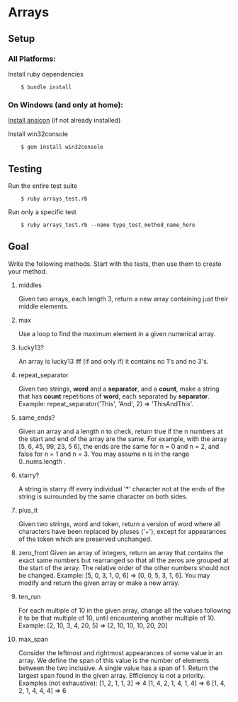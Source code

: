 # Arrays

## Setup

### All Platforms:

Install ruby dependencies

```
    $ bundle install
``` 

### On Windows (and only at home):

[Install ansicon](http://softkube.com/blog/ansi-command-line-colors-under-windows) (if not already installed)

Install win32console

```
    $ gem install win32console
```

## Testing

Run the entire test suite

```
    $ ruby arrays_test.rb
```

Run only a specific test

```
    $ ruby arrays_test.rb --name type_test_method_name_here
```

## Goal

Write the following methods. Start with the tests, then use them to create your method.

1. middles

    Given two arrays, each length 3, return a new array containing just their middle elements.
2. max

    Use a loop to find the maximum element in a given numerical array.
3. lucky13?

    An array is lucky13 iff (if and only if) it contains no 1's and no 3's.
4. repeat_separator

    Given two strings, **word** and a **separator**, and a **count**, make a string that has **count** repetitions of **word**, each separated by **separator**. Example: repeat_separator('This', 'And', 2) => 'ThisAndThis'.
5. same_ends?

    Given an array and a length n to check, return true if the n numbers at the start and end of the array are the same. For example, with the array
    [5, 6, 45, 99, 23, 5 6], the ends are the same for n = 0 and n = 2, and false for n = 1 and n = 3. You may assume n is in the range 0..nums.length .
6. starry?

    A string is starry iff every individual '*' character not at the ends of the string is surrounded by the same character on both sides.
7. plus_it

    Given two strings, word and token, return a version of word where all characters have been replaced by pluses ('+'), except for appearances of the token which are preserved unchanged.
8. zero_front
	Given an array of integers, return an array that contains the exact same numbers but rearranged so that all the zeros are grouped at the start of the array. The relative order of the other numbers should not be changed. Example: [5, 0, 3, 1, 0, 6] => [0, 0, 5, 3, 1, 6]. You may modify and return the given array or make a new array.
9. ten_run

    For each multiple of 10 in the given array, change all the values following it to be that multiple of 10, until encountering another multiple of 10. Example: [2, 10, 3, 4, 20, 5] => [2, 10, 10, 10, 20, 20]
10. max_span

    Consider the leftmost and rightmost appearances of some value in an array. We define the span of this value is the number of elements between the two inclusive. A single value has a span of 1. Return the largest span found in the given array. Efficiency is not a priority. Examples (not exhaustive):
    [1, 2, 1, 1, 3] => 4
    [1, 4, 2, 1, 4, 1, 4] => 6
    [1, 4, 2, 1, 4, 4, 4] => 6
